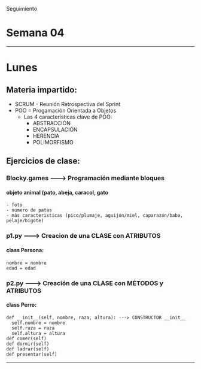 Seguimiento
# Semana 04

---

# Lunes

## Materia impartido:
- SCRUM - Reunión Retrospectiva del Sprint
- POO = Progamación Orientada a Objetos
  - Las 4 características clave de POO:
    - ABSTRACCIÓN
    - ENCAPSULACIÓN
    - HERENCIA
    - POLIMORFISMO 

## Ejercicios de clase:
### Blocky.games ---> Programación mediante bloques
#### objeto animal (pato, abeja, caracol, gato
    - foto
    - numero de patas
    - más caracteristicas (pico/plumaje, aguijón/miel, caparazón/baba, pelaje/bigote)
### p1.py ---> Creacion de una CLASE con ATRIBUTOS
#### class Persona:
    nombre = nombre
    edad = edad
### p2.py ---> Creación de una CLASE con MÉTODOS y ATRIBUTOS
#### class Perro:
    def __init__(self, nombre, raza, altura): ---> CONSTRUCTOR __init__
      self.nombre = nombre
      self.raza = raza
      self.altura = altura
    def comer(self)
    def dormir(self)
    def ladrar(self)
    def presentar(self) 

---
